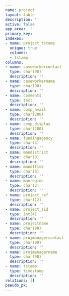 ```yaml
---
name: project
layout: table
description: ''
active: false
app_area: ''
primary_key: 
indexes:
- name: project_tstamp
  unique: true
  columns:
  - tstamp
columns:
- name: caseworkercontact
  type: char(90)
  description: ''
- name: caseworkername
  type: char(90)
  description: ''
- name: comments
  type: text
  description: ''
- name: comp_avail
  type: char(200)
  description: ''
- name: comp_display
  type: char(200)
  description: ''
- name: fundingagency
  type: char(3)
  description: ''
- name: mandistrict
  type: char(3)
  description: ''
- name: manoffice
  type: char(3)
  description: ''
- name: manregion
  type: char(3)
  description: ''
- name: project_ref
  type: char(12)
  description: ''
- name: project_sid
  type: int(4)
  description: ''
- name: projectname
  type: char(90)
  description: ''
- name: projmanagercontact
  type: char(90)
  description: ''
- name: projmanagername
  type: char(90)
  description: ''
- name: tstamp
  type: timestamp
  description: ''
relations: []
pseudo_pk: 
---
```


